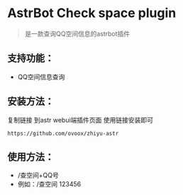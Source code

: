 # AstrBot Check space plugin

> 是一款查询QQ空间信息的astrbot插件

## 支持功能：

- QQ空间信息查询

## 安装方法：

复制链接 到astr webui端插件页面 使用链接安装即可

```
https://github.com/ovoox/zhiyu-astr
```

## 使用方法：

- /查空间+QQ号
- 例如：/查空间 123456


